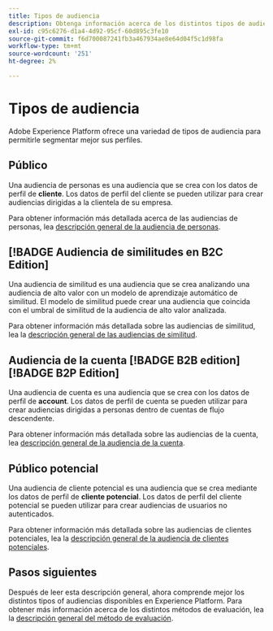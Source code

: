 ```yaml
---
title: Tipos de audiencia
description: Obtenga información acerca de los distintos tipos de audiencias que puede crear en Adobe Experience Platform.
exl-id: c95c6276-d1a4-4d92-95cf-60d895c3fe10
source-git-commit: f6d700087241fb3a467934ae8e64d04f5c1d98fa
workflow-type: tm+mt
source-wordcount: '251'
ht-degree: 2%

---
```


# Tipos de audiencia

Adobe Experience Platform ofrece una variedad de tipos de audiencia para permitirle segmentar mejor sus perfiles.

## Público

Una audiencia de personas es una audiencia que se crea con los datos de perfil de **cliente**. Los datos de perfil del cliente se pueden utilizar para crear audiencias dirigidas a la clientela de su empresa.

Para obtener información más detallada acerca de las audiencias de personas, lea [descripción general de la audiencia de personas](./people-audiences.md).

## [!BADGE Audiencia de similitudes en B2C Edition]

Una audiencia de similitud es una audiencia que se crea analizando una audiencia de alto valor con un modelo de aprendizaje automático de similitud. El modelo de similitud puede crear una audiencia que coincida con el umbral de similitud de la audiencia de alto valor analizada.

Para obtener información más detallada sobre las audiencias de similitud, lea la [descripción general de las audiencias de similitud](./lookalike-audiences.md).

## Audiencia de la cuenta [!BADGE B2B edition] [!BADGE B2P Edition]

Una audiencia de cuenta es una audiencia que se crea con los datos de perfil de **account**. Los datos de perfil de cuenta se pueden utilizar para crear audiencias dirigidas a personas dentro de cuentas de flujo descendente.

Para obtener información más detallada sobre las audiencias de la cuenta, lea [descripción general de la audiencia de la cuenta](./account-audiences.md).

## Público potencial

Una audiencia de cliente potencial es una audiencia que se crea mediante los datos de perfil de **cliente potencial**. Los datos de perfil del cliente potencial se pueden utilizar para crear audiencias de usuarios no autenticados.

Para obtener información más detallada sobre las audiencias de clientes potenciales, lea la [descripción general de la audiencia de clientes potenciales](./prospect-audiences.md).

## Pasos siguientes

Después de leer esta descripción general, ahora comprende mejor los distintos tipos of audiencias disponibles en Experience Platform. Para obtener más información acerca de los distintos métodos de evaluación, lea la [descripción general del método de evaluación](../methods/overview.md).
